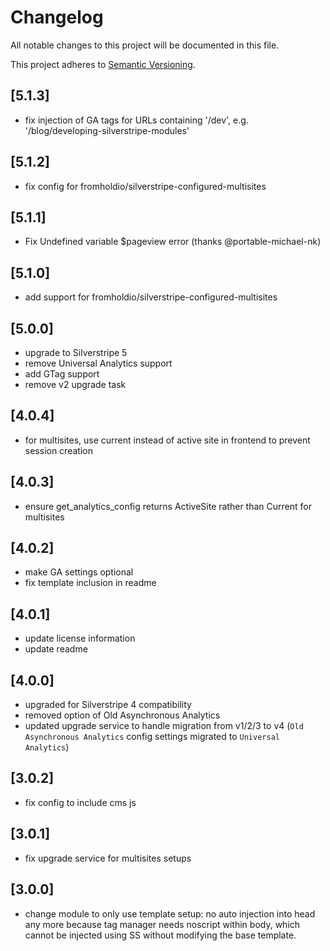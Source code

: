 # Changelog

All notable changes to this project will be documented in this file.

This project adheres to [Semantic Versioning](http://semver.org/).

## [5.1.3]

* fix injection of GA tags for URLs containing '/dev', e.g. '/blog/developing-silverstripe-modules'

## [5.1.2]

* fix config for fromholdio/silverstripe-configured-multisites

## [5.1.1]

* Fix Undefined variable $pageview error (thanks @portable-michael-nk)

## [5.1.0]

* add support for fromholdio/silverstripe-configured-multisites

## [5.0.0]

* upgrade to Silverstripe 5
* remove Universal Analytics support
* add GTag support
* remove v2 upgrade task

## [4.0.4]

* for multisites, use current instead of active site in frontend to prevent session creation

## [4.0.3]

* ensure get_analytics_config returns ActiveSite rather than Current for multisites

## [4.0.2]

* make GA settings optional
* fix template inclusion in readme

## [4.0.1]

* update license information
* update readme

## [4.0.0]

* upgraded for Silverstripe 4 compatibility
* removed option of Old Asynchronous Analytics
* updated upgrade service to handle migration from v1/2/3 to v4 (`Old Asynchronous Analytics` config settings migrated to `Universal Analytics`)

## [3.0.2]

* fix config to include cms js

## [3.0.1]

* fix upgrade service for multisites setups

## [3.0.0]

* change module to only use template setup: no auto injection into head any more because tag manager needs noscript within body, which cannot be injected using SS without modifying the base template.

